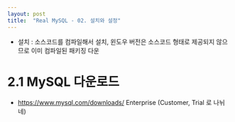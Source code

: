 ```yaml
---
layout: post
title:  "Real MySQL - 02. 설치와 설정"
---
```


- 설치 : 소스코드를 컴파일해서 설치, 윈도우 버전은 소스코드 형태로 제공되지 않으므로 이미 컴파일된 패키징 다운

# 2.1 MySQL 다운로드
- https://www.mysql.com/downloads/
Enterprise (Customer, Trial 로 나뉘네)
